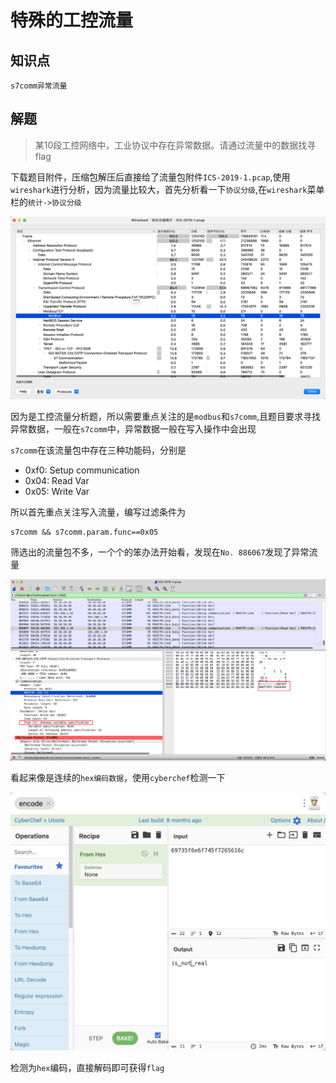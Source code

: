 # 特殊的工控流量

## 知识点

`s7comm异常流量`

## 解题

> 某10段工控网络中，工业协议中存在异常数据。请通过流量中的数据找寻flag

下载题目附件，压缩包解压后直接给了流量包附件`ICS-2019-1.pcap`,使用`wireshark`进行分析，因为流量比较大，首先分析看一下`协议分级`,在`wireshark`菜单栏的`统计->协议分级`

![](./img/特殊的工控流量-1.png)

因为是工控流量分析题，所以需要重点关注的是`modbus`和`s7comm`,且题目要求寻找异常数据，一般在`s7comm`中，异常数据一般在写入操作中会出现

`s7comm`在该流量包中存在三种功能码，分别是

- 0xf0: Setup communication
- 0x04: Read Var
- 0x05: Write Var

所以首先重点关注写入流量，编写过滤条件为

```
s7comm && s7comm.param.func==0x05
```

筛选出的流量包不多，一个个的笨办法开始看，发现在`No. 886067`发现了异常流量

![](./img/特殊的工控流量-2.png)

看起来像是连续的`hex编码数据`，使用`cyberchef`检测一下

![](./img/特殊的工控流量-3.png)

检测为`hex`编码，直接解码即可获得`flag`